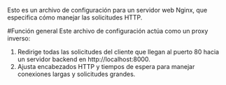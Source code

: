 Esto es un archivo de configuración para un servidor web Nginx, que especifica cómo manejar las solicitudes HTTP.

#Función general
Este archivo de configuración actúa como un proxy inverso:

1. Redirige todas las solicitudes del cliente que llegan al puerto 80 hacia un servidor backend en http://localhost:8000.
2. Ajusta encabezados HTTP y tiempos de espera para manejar conexiones largas y solicitudes grandes.
